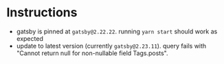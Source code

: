 # Instructions

- gatsby is pinned at `gatsby@2.22.22`. running `yarn start` should work as expected
- update to latest version (currently `gatsby@2.23.11`). query fails with "Cannot return null for non-nullable field Tags.posts".
